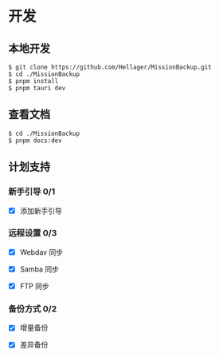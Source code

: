 # 开发

## 本地开发

```shell
$ git clone https://github.com/Hellager/MissionBackup.git
$ cd ./MissionBackup
$ pnpm install
$ pnpm tauri dev
```

## 查看文档

```shell
$ cd ./MissionBackup
$ pnpm docs:dev
```

## 计划支持

### 新手引导 0/1

- [x] 添加新手引导

### 远程设置 0/3

- [x] Webdav 同步

- [x] Samba 同步

- [x] FTP 同步

### 备份方式 0/2

- [x] 增量备份

- [x] 差异备份



